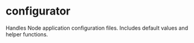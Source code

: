 # configurator
Handles Node application configuration files. Includes default values and helper functions.
